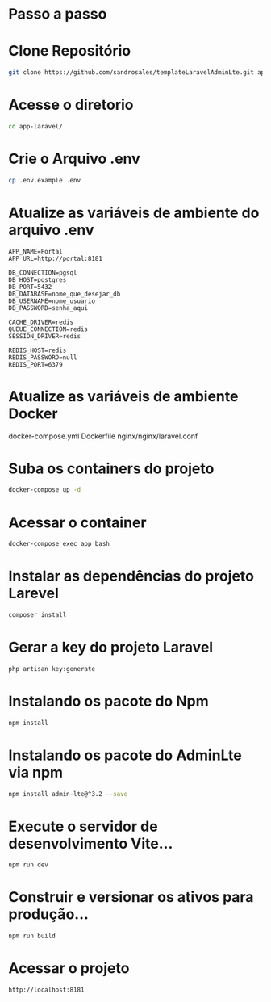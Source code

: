# Passo a passo

# Clone Repositório
```sh
git clone https://github.com/sandrosales/templateLaravelAdminLte.git app-laravel
```
# Acesse o diretorio
```sh
cd app-laravel/
```
# Crie o Arquivo .env
```sh
cp .env.example .env
```
# Atualize as variáveis de ambiente do arquivo .env
```dosini
APP_NAME=Portal
APP_URL=http://portal:8181

DB_CONNECTION=pgsql
DB_HOST=postgres
DB_PORT=5432
DB_DATABASE=nome_que_desejar_db
DB_USERNAME=nome_usuario
DB_PASSWORD=senha_aqui

CACHE_DRIVER=redis
QUEUE_CONNECTION=redis
SESSION_DRIVER=redis

REDIS_HOST=redis
REDIS_PASSWORD=null
REDIS_PORT=6379
```
# Atualize as variáveis de ambiente Docker
docker-compose.yml
Dockerfile
nginx/nginx/laravel.conf

# Suba os containers do projeto
```sh
docker-compose up -d
```
# Acessar o container
```sh
docker-compose exec app bash
```
# Instalar as dependências do projeto Larevel
```sh
composer install
```
# Gerar a key do projeto Laravel
```sh
php artisan key:generate
```
# Instalando os pacote do Npm
```sh
npm install
```
# Instalando os pacote do AdminLte via npm
```sh
npm install admin-lte@^3.2 --save
```
# Execute o servidor de desenvolvimento Vite...
```sh
npm run dev
```
# Construir e versionar os ativos para produção...
```sh
npm run build
```
# Acessar o projeto 
```sh
http://localhost:8181
```

